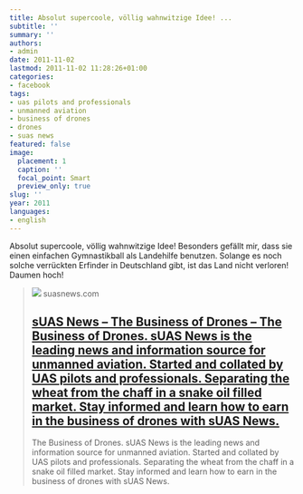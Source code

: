 ```yaml
---
title: Absolut supercoole, völlig wahnwitzige Idee! ...
subtitle: ''
summary: ''
authors:
- admin
date: 2011-11-02
lastmod: 2011-11-02 11:28:26+01:00
categories:
- facebook
tags:
- uas pilots and professionals
- unmanned aviation
- business of drones
- drones
- suas news
featured: false
image:
  placement: 1
  caption: ''
  focal_point: Smart
  preview_only: true
slug: ''
year: 2011
languages:
- english
---
```


Absolut supercoole, völlig wahnwitzige Idee! Besonders gefällt mir, dass sie einen einfachen Gymnastikball als Landehilfe benutzen. Solange es noch solche verrückten Erfinder in Deutschland gibt, ist das Land nicht verloren! Daumen hoch!
> [![](https://www.suasnews.com/wp-content/uploads/2023/12/creomagic-antenna-800x600.jpg)](http://www.suasnews.com/2011/11/9691/german-multicopter-makes-first-manned-flight/)
> suasnews.com
> ## [sUAS News – The Business of Drones – The Business of Drones.  sUAS News is the leading news and information source for unmanned aviation. Started and collated by UAS pilots and professionals. Separating the wheat from the chaff in a snake oil filled market.  Stay informed and learn how to earn in the business of drones with sUAS News.](http://www.suasnews.com/2011/11/9691/german-multicopter-makes-first-manned-flight/)
>
>The Business of Drones.  sUAS News is the leading news and information source for unmanned aviation. Started and collated by UAS pilots and professionals. Separating the wheat from the chaff in a snake oil filled market.  Stay informed and learn how to earn in the business of drones with sUAS News.